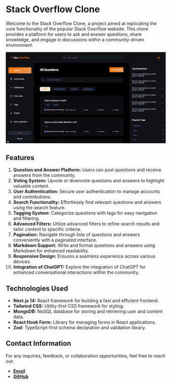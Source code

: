 # Stack Overflow Clone

Welcome to the Stack Overflow Clone, a project aimed at replicating the core functionality of the popular Stack Overflow website. This clone provides a platform for users to ask and answer questions, share knowledge, and engage in discussions within a community-driven environment.

![Preview](./Preview.jpg)

## Features

1. **Question and Answer Platform:** Users can post questions and receive answers from the community.
2. **Voting System:** Upvote or downvote questions and answers to highlight valuable content.
3. **User Authentication:** Secure user authentication to manage accounts and contributions.
4. **Search Functionality:** Effortlessly find relevant questions and answers using the search feature.
5. **Tagging System:** Categorize questions with tags for easy navigation and filtering.
6. **Advanced Filters:** Utilize advanced filters to refine search results and tailor content to specific criteria.
7. **Pagination:** Navigate through lists of questions and answers conveniently with a paginated interface.
8. **Markdown Support:** Write and format questions and answers using Markdown for enhanced readability.
9. **Responsive Design:** Ensures a seamless experience across various devices.
10. **Integration of ChatGPT:** Explore the integration of ChatGPT for enhanced conversational interactions within the community.

## Technologies Used

- **Next.js 14:** React framework for building a fast and efficient frontend.
- **Tailwind CSS:** Utility-first CSS framework for styling.
- **MongoDB:** NoSQL database for storing and retrieving user and content data.
- **React Hook Form:** Library for managing forms in React applications.
- **Zod:** TypeScript-first schema declaration and validation library.


## Contact Information

For any inquiries, feedback, or collaboration opportunities, feel free to reach out:

- [**Email**](mailto:mo.amininasabb@gmail.com)
- [**GitHub**](https://github.com/mo-amininasab)
